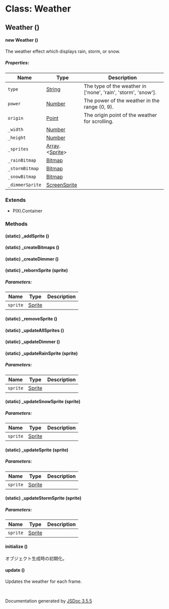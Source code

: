 # Class: Weather

## Weather ()

#### new Weather ()

The weather effect which displays rain, storm, or snow.

##### Properties:

| Name | Type | Description |
| --- | --- | --- |
| `type` | [String](String.html) | The type of the weather in ['none', 'rain', 'storm', 'snow']. |
| `power` | [Number](Number.html) | The power of the weather in the range (0, 9). |
| `origin` | [Point](Point.html) | The origin point of the weather for scrolling. |
| `_width` | [Number](Number.html) |  |
| `_height` | [Number](Number.html) |  |
| `_sprites` | [Array](Array.html).<[Sprite](Sprite.html)> |  |
| `_rainBitmap` | [Bitmap](Bitmap.html) |  |
| `_stormBitmap` | [Bitmap](Bitmap.html) |  |
| `_snowBitmap` | [Bitmap](Bitmap.html) |  |
| `_dimmerSprite` | [ScreenSprite](ScreenSprite.html) |  |

<dl>
</dl>

### Extends

* PIXI.Container

### Methods

#### (static) _addSprite ()

<dl>
</dl>

#### (static) _createBitmaps ()

<dl>
</dl>

#### (static) _createDimmer ()

<dl>
</dl>

#### (static) _rebornSprite (sprite)

##### Parameters:

| Name | Type | Description |
| --- | --- | --- |
| `sprite` | [Sprite](Sprite.html) |  |

<dl>
</dl>

#### (static) _removeSprite ()

<dl>
</dl>

#### (static) _updateAllSprites ()

<dl>
</dl>

#### (static) _updateDimmer ()

<dl>
</dl>

#### (static) _updateRainSprite (sprite)

##### Parameters:

| Name | Type | Description |
| --- | --- | --- |
| `sprite` | [Sprite](Sprite.html) |  |

<dl>
</dl>

#### (static) _updateSnowSprite (sprite)

##### Parameters:

| Name | Type | Description |
| --- | --- | --- |
| `sprite` | [Sprite](Sprite.html) |  |

<dl>
</dl>

#### (static) _updateSprite (sprite)

##### Parameters:

| Name | Type | Description |
| --- | --- | --- |
| `sprite` | [Sprite](Sprite.html) |  |

<dl>
</dl>

#### (static) _updateStormSprite (sprite)

##### Parameters:

| Name | Type | Description |
| --- | --- | --- |
| `sprite` | [Sprite](Sprite.html) |  |

<dl>
</dl>

#### initialize ()

 オブジェクト生成時の初期化。
<dl>
</dl>

#### update ()

Updates the weather for each frame.
<dl>
</dl>
 <br>

  Documentation generated by [JSDoc 3.5.5](https://github.com/jsdoc3/jsdoc)

